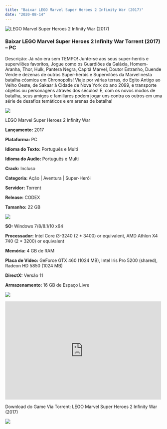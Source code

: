 ```yaml
---
title: "Baixar LEGO Marvel Super Heroes 2 Infinity War (2017)"
date: "2020-08-14"
---
```


![LEGO Marvel Super Heroes 2 Infinity War (2017)](https://1.bp.blogspot.com/-_OVgXO0G6_U/Xt_bG02bl9I/AAAAAAAAAkI/7rGg14YVyX08nh1ETR7S4wl-GzQUaVpogCNcBGAsYHQ/s320/poster.jpg "LEGO Marvel Super Heroes 2 Infinity War (2017)")

### Baixar LEGO Marvel Super Heroes 2 Infinity War Torrent (2017) – PC

Descrição: Já não era sem TEMPO! Junte-se aos seus super-heróis e supervilões favoritos, Jogue como os Guardiões da Galáxia, Homem-Aranha, Thor, Hulk, Pantera Negra, Capitã Marvel, Doutor Estranho, Duende Verde e dezenas de outros Super-heróis e Supervilões da Marvel nesta batalha cósmica em Chronopolis! Viaje por várias terras, do Egito Antigo ao Velho Oeste, de Sakaar à Cidade de Nova York do ano 2099, e transporte objetos ou personagens através dos séculos! E, com os novos modos de batalha, seus amigos e familiares podem jogar uns contra os outros em uma série de desafios temáticos e em arenas de batalha!

![](https://1.bp.blogspot.com/-XIAoZor_ewQ/Xt6k8H1cWZI/AAAAAAAAAi0/oGRR_ah4Rf449lfQQZDiX_22jAu7LLnJACPcBGAYYCw/s400/Bot{1e4a638742c4ba6e593ba415a1cdf07bd8fcfe8eb821de52635c6c59191c9881}25C3{1e4a638742c4ba6e593ba415a1cdf07bd8fcfe8eb821de52635c6c59191c9881}25A3o{1e4a638742c4ba6e593ba415a1cdf07bd8fcfe8eb821de52635c6c59191c9881}2Bde{1e4a638742c4ba6e593ba415a1cdf07bd8fcfe8eb821de52635c6c59191c9881}2BInforma{1e4a638742c4ba6e593ba415a1cdf07bd8fcfe8eb821de52635c6c59191c9881}25C3{1e4a638742c4ba6e593ba415a1cdf07bd8fcfe8eb821de52635c6c59191c9881}25A7{1e4a638742c4ba6e593ba415a1cdf07bd8fcfe8eb821de52635c6c59191c9881}25C3{1e4a638742c4ba6e593ba415a1cdf07bd8fcfe8eb821de52635c6c59191c9881}25B5es.jpg)

LEGO Marvel Super Heroes 2 Infinity War

**Lançamento:** 2017

**Plataforma:** PC

**Idioma do Texto:** Português e Multi

**Idioma do Audio:** Português e Multi

**Crack:** Incluso

**Categoria:** Ação | Aventura | Super-Herói

**Servidor:** Torrent

**Release:** CODEX

**Tamanho:** 22 GB

![](https://1.bp.blogspot.com/-h4INo_OBwls/Xt6lEEMpxNI/AAAAAAAAAi4/JjyyoRDYOagV83dzmOlHFitCwsklVMs6ACPcBGAYYCw/s400/Bot{1e4a638742c4ba6e593ba415a1cdf07bd8fcfe8eb821de52635c6c59191c9881}25C3{1e4a638742c4ba6e593ba415a1cdf07bd8fcfe8eb821de52635c6c59191c9881}25A3o{1e4a638742c4ba6e593ba415a1cdf07bd8fcfe8eb821de52635c6c59191c9881}2Bde{1e4a638742c4ba6e593ba415a1cdf07bd8fcfe8eb821de52635c6c59191c9881}2BRequisitos.jpg)

**SO:** Windows 7/8/8.1/10 x64

**Processador:** Intel Core i3-3240 (2 \* 3400) or equivalent, AMD Athlon X4 740 (2 \* 3200) or equivalent

**Memória:** 4 GB de RAM

**Placa de Video:** GeForce GTX 460 (1024 MB), Intel Iris Pro 5200 (shared), Radeon HD 5850 (1024 MB)

**DirectX:** Versão 11

**Armazenamento:** 16 GB de Espaço Livre

![](https://1.bp.blogspot.com/-rcYyVsnA81c/Xt6lZMZ2XiI/AAAAAAAAAjA/1MF2KKFyKSoUtwrodSDJRdpQoMNmnHOhwCPcBGAYYCw/s400/Bot{1e4a638742c4ba6e593ba415a1cdf07bd8fcfe8eb821de52635c6c59191c9881}25C3{1e4a638742c4ba6e593ba415a1cdf07bd8fcfe8eb821de52635c6c59191c9881}25A3o{1e4a638742c4ba6e593ba415a1cdf07bd8fcfe8eb821de52635c6c59191c9881}2Bde{1e4a638742c4ba6e593ba415a1cdf07bd8fcfe8eb821de52635c6c59191c9881}2BTrailer.jpg)

<iframe allow="accelerometer; autoplay; encrypted-media; gyroscope; picture-in-picture" allowfullscreen frameborder="0" height="315" src="https://www.youtube.com/embed/vVJ5L_PZJjs" width="500"></iframe>

Download do Game Via Torrent: LEGO Marvel Super Heroes 2 Infinity War (2017)

[![](https://1.bp.blogspot.com/-Rkir3Cy7E90/XthUbQKV_OI/AAAAAAAAAgU/q6xV1k8mreQnsOAbeImqH6Qi8ahsN2LpACPcBGAYYCw/s1600/Bot{1e4a638742c4ba6e593ba415a1cdf07bd8fcfe8eb821de52635c6c59191c9881}25C3{1e4a638742c4ba6e593ba415a1cdf07bd8fcfe8eb821de52635c6c59191c9881}25A3o{1e4a638742c4ba6e593ba415a1cdf07bd8fcfe8eb821de52635c6c59191c9881}2Bde{1e4a638742c4ba6e593ba415a1cdf07bd8fcfe8eb821de52635c6c59191c9881}2BDownload.jpg)](79574267A364EE65047EE8D7F05B289C5D341243&dn=LEGO.Marvel.Super.Heroes.2.Infinity.War-CODEX&tr=udp{1e4a638742c4ba6e593ba415a1cdf07bd8fcfe8eb821de52635c6c59191c9881}3a{1e4a638742c4ba6e593ba415a1cdf07bd8fcfe8eb821de52635c6c59191c9881}2f{1e4a638742c4ba6e593ba415a1cdf07bd8fcfe8eb821de52635c6c59191c9881}2ftracker.coppersurfer.tk{1e4a638742c4ba6e593ba415a1cdf07bd8fcfe8eb821de52635c6c59191c9881}3a6969{1e4a638742c4ba6e593ba415a1cdf07bd8fcfe8eb821de52635c6c59191c9881}2fannounce&tr=udp{1e4a638742c4ba6e593ba415a1cdf07bd8fcfe8eb821de52635c6c59191c9881}3a{1e4a638742c4ba6e593ba415a1cdf07bd8fcfe8eb821de52635c6c59191c9881}2f{1e4a638742c4ba6e593ba415a1cdf07bd8fcfe8eb821de52635c6c59191c9881}2fp4p.arenabg.com{1e4a638742c4ba6e593ba415a1cdf07bd8fcfe8eb821de52635c6c59191c9881}3a1337&tr=udp{1e4a638742c4ba6e593ba415a1cdf07bd8fcfe8eb821de52635c6c59191c9881}3a{1e4a638742c4ba6e593ba415a1cdf07bd8fcfe8eb821de52635c6c59191c9881}2f{1e4a638742c4ba6e593ba415a1cdf07bd8fcfe8eb821de52635c6c59191c9881}2f9.rarbg.com{1e4a638742c4ba6e593ba415a1cdf07bd8fcfe8eb821de52635c6c59191c9881}3a2710{1e4a638742c4ba6e593ba415a1cdf07bd8fcfe8eb821de52635c6c59191c9881}2fannounce&tr=udp{1e4a638742c4ba6e593ba415a1cdf07bd8fcfe8eb821de52635c6c59191c9881}3a{1e4a638742c4ba6e593ba415a1cdf07bd8fcfe8eb821de52635c6c59191c9881}2f{1e4a638742c4ba6e593ba415a1cdf07bd8fcfe8eb821de52635c6c59191c9881}2ftracker.leechers-paradise.org{1e4a638742c4ba6e593ba415a1cdf07bd8fcfe8eb821de52635c6c59191c9881}3a6969&tr=udp{1e4a638742c4ba6e593ba415a1cdf07bd8fcfe8eb821de52635c6c59191c9881}3a{1e4a638742c4ba6e593ba415a1cdf07bd8fcfe8eb821de52635c6c59191c9881}2f{1e4a638742c4ba6e593ba415a1cdf07bd8fcfe8eb821de52635c6c59191c9881}2ftracker.internetwarriors.net{1e4a638742c4ba6e593ba415a1cdf07bd8fcfe8eb821de52635c6c59191c9881}3a1337&tr=udp{1e4a638742c4ba6e593ba415a1cdf07bd8fcfe8eb821de52635c6c59191c9881}3a{1e4a638742c4ba6e593ba415a1cdf07bd8fcfe8eb821de52635c6c59191c9881}2f{1e4a638742c4ba6e593ba415a1cdf07bd8fcfe8eb821de52635c6c59191c9881}2ftracker.opentrackr.org{1e4a638742c4ba6e593ba415a1cdf07bd8fcfe8eb821de52635c6c59191c9881}3a1337{1e4a638742c4ba6e593ba415a1cdf07bd8fcfe8eb821de52635c6c59191c9881}2fannounce)
